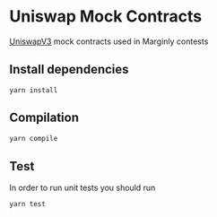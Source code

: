 # Uniswap Mock Contracts
[UniswapV3](https://github.com/Uniswap/v3-core/) mock contracts used in Marginly contests

## Install dependencies

```
yarn install
```

## Compilation

```bash
yarn compile
```

## Test

In order to run unit tests you should run

```bash
yarn test
```